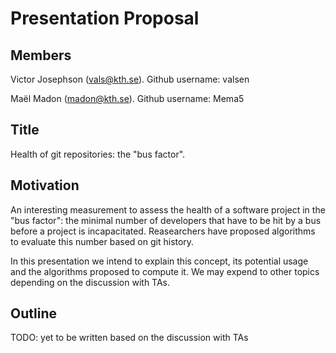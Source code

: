 # Presentation Proposal

## Members
Victor Josephson (vals@kth.se).
Github username: valsen

Maël Madon (madon@kth.se).
Github username: Mema5

## Title
Health of git repositories: the "bus factor". 

## Motivation
An interesting measurement to assess the health of a software project in the "bus factor": the minimal number of developers that have to be hit by a bus before a project is incapacitated. Reasearchers have proposed algorithms to evaluate this number based on git history. 

In this presentation we intend to explain this concept, its potential usage and the algorithms proposed to compute it. We may expend to other topics depending on the discussion with TAs.

## Outline
TODO: yet to be written based on the discussion with TAs
